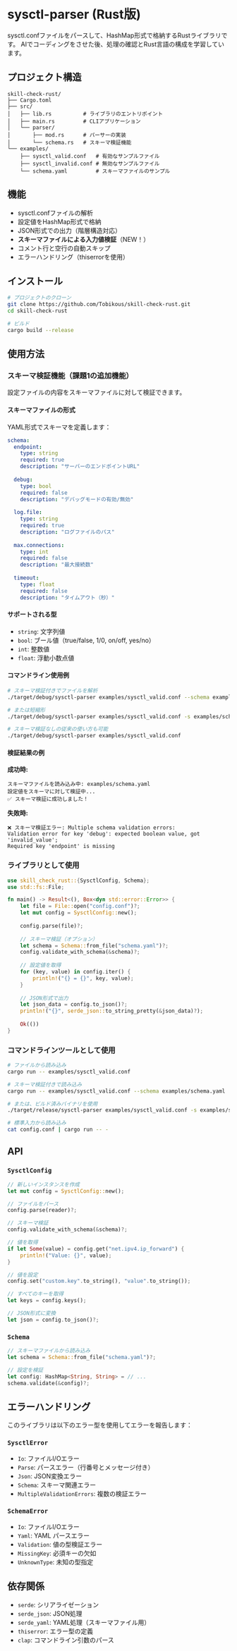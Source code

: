 # sysctl-parser (Rust版)

sysctl.confファイルをパースして、HashMap形式で格納するRustライブラリです。
AIでコーディングをさせた後、処理の確認とRust言語の構成を学習しています。

## プロジェクト構造

```
skill-check-rust/
├── Cargo.toml
├── src/
│   ├── lib.rs          # ライブラリのエントリポイント
│   ├── main.rs         # CLIアプリケーション
│   └── parser/
│       ├── mod.rs      # パーサーの実装
│       └── schema.rs   # スキーマ検証機能
└── examples/
    ├── sysctl_valid.conf   # 有効なサンプルファイル
    ├── sysctl_invalid.conf # 無効なサンプルファイル
    └── schema.yaml         # スキーマファイルのサンプル
```

## 機能

- sysctl.confファイルの解析
- 設定値をHashMap形式で格納
- JSON形式での出力（階層構造対応）
- **スキーマファイルによる入力値検証**（NEW！）
- コメント行と空行の自動スキップ
- エラーハンドリング（thiserrorを使用）

## インストール

```bash
# プロジェクトのクローン
git clone https://github.com/Tobikous/skill-check-rust.git
cd skill-check-rust

# ビルド
cargo build --release
```

## 使用方法

### スキーマ検証機能（課題1の追加機能）

設定ファイルの内容をスキーマファイルに対して検証できます。

#### スキーマファイルの形式

YAML形式でスキーマを定義します：

```yaml
schema:
  endpoint:
    type: string
    required: true
    description: "サーバーのエンドポイントURL"
  
  debug:
    type: bool
    required: false
    description: "デバッグモードの有効/無効"
  
  log.file:
    type: string
    required: true
    description: "ログファイルのパス"
  
  max.connections:
    type: int
    required: false
    description: "最大接続数"
  
  timeout:
    type: float
    required: false
    description: "タイムアウト（秒）"
```

#### サポートされる型

- `string`: 文字列値
- `bool`: ブール値（true/false, 1/0, on/off, yes/no）
- `int`: 整数値
- `float`: 浮動小数点値

#### コマンドライン使用例

```bash
# スキーマ検証付きでファイルを解析
./target/debug/sysctl-parser examples/sysctl_valid.conf --schema examples/schema.yaml

# または短縮形
./target/debug/sysctl-parser examples/sysctl_valid.conf -s examples/schema.yaml

# スキーマ検証なしの従来の使い方も可能
./target/debug/sysctl-parser examples/sysctl_valid.conf
```

#### 検証結果の例

**成功時:**
```
スキーマファイルを読み込み中: examples/schema.yaml
設定値をスキーマに対して検証中...
✅ スキーマ検証に成功しました！
```

**失敗時:**
```
❌ スキーマ検証エラー: Multiple schema validation errors: 
Validation error for key 'debug': expected boolean value, got 'invalid_value'; 
Required key 'endpoint' is missing
```

### ライブラリとして使用

```rust
use skill_check_rust::{SysctlConfig, Schema};
use std::fs::File;

fn main() -> Result<(), Box<dyn std::error::Error>> {
    let file = File::open("config.conf")?;
    let mut config = SysctlConfig::new();
    
    config.parse(file)?;
    
    // スキーマ検証（オプション）
    let schema = Schema::from_file("schema.yaml")?;
    config.validate_with_schema(&schema)?;
    
    // 設定値を取得
    for (key, value) in config.iter() {
        println!("{} = {}", key, value);
    }
    
    // JSON形式で出力
    let json_data = config.to_json()?;
    println!("{}", serde_json::to_string_pretty(&json_data)?);
    
    Ok(())
}
```

### コマンドラインツールとして使用

```bash
# ファイルから読み込み
cargo run -- examples/sysctl_valid.conf

# スキーマ検証付きで読み込み
cargo run -- examples/sysctl_valid.conf --schema examples/schema.yaml

# または、ビルド済みバイナリを使用
./target/release/sysctl-parser examples/sysctl_valid.conf -s examples/schema.yaml

# 標準入力から読み込み
cat config.conf | cargo run -- -
```

## API

### `SysctlConfig`

```rust
// 新しいインスタンスを作成
let mut config = SysctlConfig::new();

// ファイルをパース
config.parse(reader)?;

// スキーマ検証
config.validate_with_schema(&schema)?;

// 値を取得
if let Some(value) = config.get("net.ipv4.ip_forward") {
    println!("Value: {}", value);
}

// 値を設定
config.set("custom.key".to_string(), "value".to_string());

// すべてのキーを取得
let keys = config.keys();

// JSON形式に変換
let json = config.to_json()?;
```

### `Schema`

```rust
// スキーマファイルから読み込み
let schema = Schema::from_file("schema.yaml")?;

// 設定を検証
let config: HashMap<String, String> = // ...
schema.validate(&config)?;
```

## エラーハンドリング

このライブラリは以下のエラー型を使用してエラーを報告します：

### `SysctlError`
- `Io`: ファイルI/Oエラー
- `Parse`: パースエラー（行番号とメッセージ付き）
- `Json`: JSON変換エラー
- `Schema`: スキーマ関連エラー
- `MultipleValidationErrors`: 複数の検証エラー

### `SchemaError`
- `Io`: ファイルI/Oエラー
- `Yaml`: YAML パースエラー
- `Validation`: 値の型検証エラー
- `MissingKey`: 必須キーの欠如
- `UnknownType`: 未知の型指定

## 依存関係

- `serde`: シリアライゼーション
- `serde_json`: JSON処理
- `serde_yaml`: YAML処理（スキーマファイル用）
- `thiserror`: エラー型の定義
- `clap`: コマンドライン引数のパース
